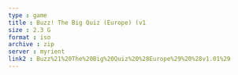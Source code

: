 ```yaml
---
type : game
title : Buzz! The Big Quiz (Europe) (v1
size : 2.3 G
format : iso
archive : zip
server : myrient
link2 : Buzz%21%20The%20Big%20Quiz%20%28Europe%29%20%28v1.01%29
---
```


